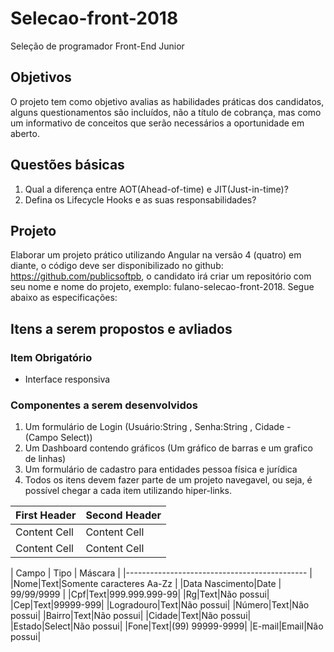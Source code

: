 # Selecao-front-2018
Seleção de programador Front-End Junior


## Objetivos
O projeto tem como objetivo avalias as habilidades práticas dos candidatos, alguns questionamentos são incluídos, não a título de cobrança, mas como um informativo de conceitos que serão necessários a oportunidade em aberto.


## Questões básicas

1.	Qual a diferença entre AOT(Ahead-of-time) e JIT(Just-in-time)?
2.	Defina os Lifecycle Hooks e as suas responsabilidades?



## Projeto

Elaborar um projeto prático utilizando Angular na versão 4 (quatro) em diante, o código deve ser disponibilizado no github: https://github.com/publicsoftpb, o candidato irá criar um repositório com seu nome e nome do projeto, exemplo: fulano-selecao-front-2018. Segue abaixo as especificações:

## Itens a serem propostos e avliados

### Item Obrigatório
- Interface responsiva 

### Componentes a serem desenvolvidos
1.	Um formulário de Login (Usuário:String , Senha:String , Cidade - (Campo Select))
2.	Um Dashboard contendo gráficos (Um gráfico de barras e um grafico de linhas)
3.	Um formulário de cadastro para entidades pessoa física e jurídica
4.  Todos os itens devem fazer parte de um projeto navegavel, ou seja, é possível chegar a cada item utilizando hiper-links. 


| First Header  | Second Header |
| ------------- | ------------- |
| Content Cell  | Content Cell  |
| Content Cell  | Content Cell  |


|  Campo  |	Tipo	|  Máscara					|
|---------------------------------------------	|
|Nome|Text|Somente caracteres Aa-Zz	|
|Data Nascimento|Date	|	99/99/9999	|
|Cpf|Text|999.999.999-99|
|Rg|Text|Não possui|
|Cep|Text|99999-999|
|Logradouro|Text|Não possui|
|Número|Text|Não possui|
|Bairro|Text|Não possui|
|Cidade|Text|Não possui|
|Estado|Select|Não possui|
|Fone|Text|(99) 99999-9999|
|E-mail|Email|Não possui|

